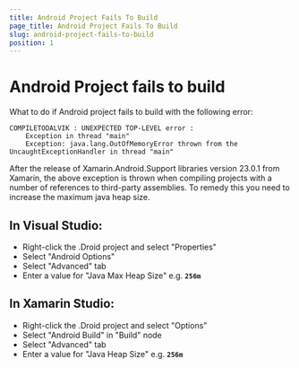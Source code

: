 ```yaml
---
title: Android Project Fails To Build
page_title: Android Project Fails To Build
slug: android-project-fails-to-build
position: 1
---
```


# Android Project fails to build #
What to do if Android project fails to build with the following error:

	COMPILETODALVIK : UNEXPECTED TOP-LEVEL error : 
		Exception in thread "main" 
		Exception: java.lang.OutOfMemoryError thrown from the UncaughtExceptionHandler in thread "main"

After the release of Xamarin.Android.Support libraries version 23.0.1 from Xamarin, the above exception is thrown when compiling projects with a number of references to third-party assemblies. To remedy this you need to increase the maximum java heap size.

## In Visual Studio: ##
- Right-click the .Droid project and select "Properties"
- Select "Android Options"
- Select "Advanced" tab
- Enter a value for "Java Max Heap Size" e.g. **`256m`**

## In Xamarin Studio: ##
- Right-click the .Droid project and select "Options"
- Select "Android Build" in "Build" node
- Select "Advanced" tab
- Enter a value for "Java Heap Size" e.g. **`256m`**
